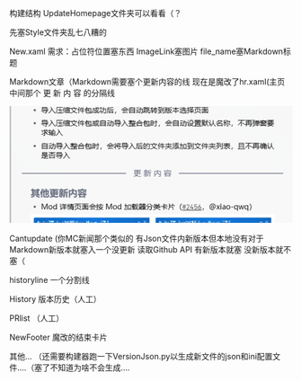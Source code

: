 构建结构 UpdateHomepage文件夹可以看看（？ 
 
 先塞Style文件夹乱七八糟的

 New.xaml  需求：占位符位置塞东西 ImageLink塞图片 file_name塞Markdown标题

 Markdown文章（Markdown需要塞个更新内容的线 现在是魔改了hr.xaml(主页中间那个 更 新 内 容 的分隔线
 
 ![QQ20241110-195738.png](QQ20241110-195738.png) 
 
 Cantupdate (你MC新闻那个类似的 有Json文件内新版本但本地没有对于Markdown新版本就塞入一个没更新 读取Github API 有新版本就塞 没新版本就不塞（
 
 historyline 一个分割线
 
 History 版本历史（人工）
 
 PRlist （人工）
 
 NewFooter 魔改的结束卡片






其他...
 （还需要构建器跑一下VersionJson.py以生成新文件的json和ini配置文件....（塞了不知道为啥不会生成....

